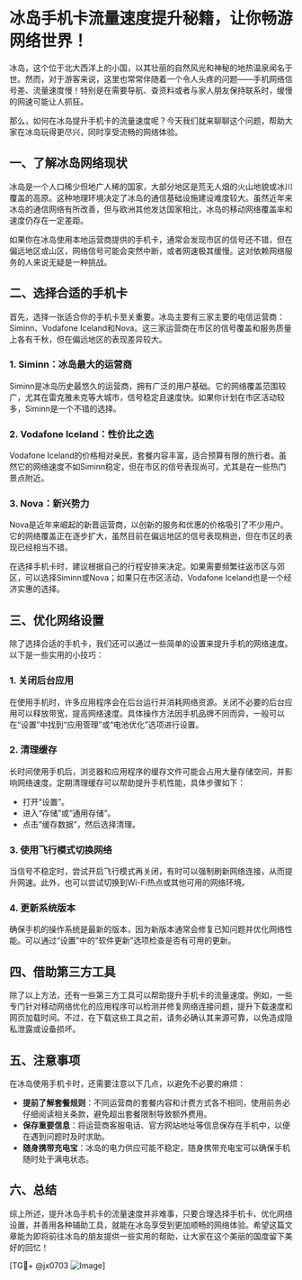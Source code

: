 # 冰岛手机卡流量速度提升秘籍，让你畅游网络世界！

冰岛，这个位于北大西洋上的小国，以其壮丽的自然风光和神秘的地热温泉闻名于世。然而，对于游客来说，这里也常常伴随着一个令人头疼的问题——手机网络信号差、流量速度慢！特别是在需要导航、查资料或者与家人朋友保持联系时，缓慢的网速可能让人抓狂。

那么，如何在冰岛提升手机卡的流量速度呢？今天我们就来聊聊这个问题，帮助大家在冰岛玩得更尽兴，同时享受流畅的网络体验。

## 一、了解冰岛网络现状

冰岛是一个人口稀少但地广人稀的国家，大部分地区是荒无人烟的火山地貌或冰川覆盖的高原。这种地理环境决定了冰岛的通信基础设施建设难度较大。虽然近年来冰岛的通信网络有所改善，但与欧洲其他发达国家相比，冰岛的移动网络覆盖率和速度仍存在一定差距。

如果你在冰岛使用本地运营商提供的手机卡，通常会发现市区的信号还不错，但在偏远地区或山区，网络信号可能会突然中断，或者网速极其缓慢。这对依赖网络服务的人来说无疑是一种挑战。

## 二、选择合适的手机卡

首先，选择一张适合你的手机卡至关重要。冰岛主要有三家主要的电信运营商：Siminn、Vodafone Iceland和Nova。这三家运营商在市区的信号覆盖和服务质量上各有千秋，但在偏远地区的表现差异较大。

### 1. Siminn：冰岛最大的运营商
Siminn是冰岛历史最悠久的运营商，拥有广泛的用户基础。它的网络覆盖范围较广，尤其在雷克雅未克等大城市，信号稳定且速度快。如果你计划在市区活动较多，Siminn是一个不错的选择。

### 2. Vodafone Iceland：性价比之选
Vodafone Iceland的价格相对亲民，套餐内容丰富，适合预算有限的旅行者。虽然它的网络速度不如Siminn稳定，但在市区的信号表现尚可，尤其是在一些热门景点附近。

### 3. Nova：新兴势力
Nova是近年来崛起的新晋运营商，以创新的服务和优惠的价格吸引了不少用户。它的网络覆盖正在逐步扩大，虽然目前在偏远地区的信号表现稍逊，但在市区的表现已经相当不错。

在选择手机卡时，建议根据自己的行程安排来决定。如果需要频繁往返市区与郊区，可以选择Siminn或Nova；如果只在市区活动，Vodafone Iceland也是一个经济实惠的选择。

## 三、优化网络设置

除了选择合适的手机卡，我们还可以通过一些简单的设置来提升手机的网络速度。以下是一些实用的小技巧：

### 1. 关闭后台应用
在使用手机时，许多应用程序会在后台运行并消耗网络资源。关闭不必要的后台应用可以释放带宽，提高网络速度。具体操作方法因手机品牌不同而异，一般可以在“设置”中找到“应用管理”或“电池优化”选项进行设置。

### 2. 清理缓存
长时间使用手机后，浏览器和应用程序的缓存文件可能会占用大量存储空间，并影响网络速度。定期清理缓存可以帮助提升手机性能，具体步骤如下：
   - 打开“设置”。
   - 进入“存储”或“通用存储”。
   - 点击“缓存数据”，然后选择清理。

### 3. 使用飞行模式切换网络
当信号不稳定时，尝试开启飞行模式再关闭，有时可以强制刷新网络连接，从而提升网速。此外，也可以尝试切换到Wi-Fi热点或其他可用的网络环境。

### 4. 更新系统版本
确保手机的操作系统是最新的版本，因为新版本通常会修复已知问题并优化网络性能。可以通过“设置”中的“软件更新”选项检查是否有可用的更新。

## 四、借助第三方工具

除了以上方法，还有一些第三方工具可以帮助提升手机卡的流量速度。例如，一些专门针对移动网络优化的应用程序可以检测并修复网络连接问题，提升下载速度和网页加载时间。不过，在下载这些工具之前，请务必确认其来源可靠，以免造成隐私泄露或设备损坏。

## 五、注意事项

在冰岛使用手机卡时，还需要注意以下几点，以避免不必要的麻烦：
   - **提前了解套餐规则**：不同运营商的套餐内容和计费方式各不相同，使用前务必仔细阅读相关条款，避免超出套餐限制导致额外费用。
   - **保存重要信息**：将运营商客服电话、官方网站地址等信息保存在手机中，以便在遇到问题时及时求助。
   - **随身携带充电宝**：冰岛的电力供应可能不稳定，随身携带充电宝可以确保手机随时处于满电状态。

## 六、总结

综上所述，提升冰岛手机卡的流量速度并非难事，只要合理选择手机卡、优化网络设置，并善用各种辅助工具，就能在冰岛享受到更加顺畅的网络体验。希望这篇文章能为即将前往冰岛的朋友提供一些实用的帮助，让大家在这个美丽的国度留下美好的回忆！

[TG💪+ @jx0703 ![Image](https://github.com/user-attachments/assets/dbca1d08-cadb-493c-b0ec-ad6f7a83f270)]